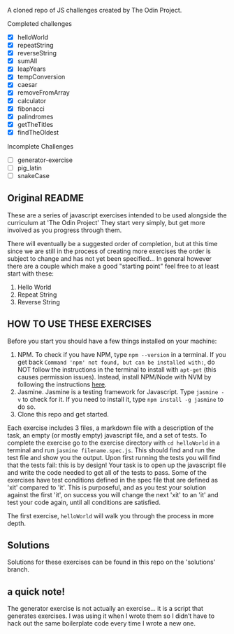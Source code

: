 A cloned repo of JS challenges created by The Odin Project.

Completed challenges
- [x] helloWorld
- [x] repeatString
- [x] reverseString
- [x] sumAll
- [x] leapYears
- [x] tempConversion
- [x] caesar
- [x] removeFromArray
- [x] calculator
- [x] fibonacci
- [x] palindromes
- [x] getTheTitles
- [x] findTheOldest

Incomplete Challenges
- [ ] generator-exercise
- [ ] pig_latin
- [ ] snakeCase

## Original README

These are a series of javascript exercises intended to be used alongside the curriculum at 'The Odin Project'  They start very simply, but get more involved as you progress through them.

There will eventually be a suggested order of completion, but at this time since we are still in the process of creating more exercises the order is subject to change and has not yet been specified... In general however there are a couple which make a good "starting point" feel free to at least start with these:

1. Hello World
1. Repeat String
1. Reverse String

## HOW TO USE THESE EXERCISES
Before you start you should have a few things installed on your machine:
1. NPM.  To check if you have NPM, type `npm --version` in a terminal. If you get back `Command 'npm' not found, but can be installed with:`, do NOT follow the instructions in the terminal to install with `apt-get` (this causes permission issues). Instead, install NPM/Node with NVM by following the instructions [here](https://github.com/TheOdinProject/curriculum/blob/master/web_development_101/installations/installing_node.md).
3. Jasmine.  Jasmine is a testing framework for Javascript.  Type `jasmine -v` to check for it.  If you need to install it, type `npm install -g jasmine` to do so.
4. Clone this repo and get started.

Each exercise includes 3 files, a markdown file with a description of the task, an empty (or mostly empty) javascript file, and a set of tests.  To complete the exercise go to the exercise directory with `cd helloWorld` in a terminal and run `jasmine filename.spec.js`.  This should find and run the test file and show you the output.  Upon first running the tests you will find that the tests fail: this is by design!  Your task is to open up the javascript file and write the code needed to get all of the tests to pass. Some of the exercises have test conditions defined in the spec file that are defined as 'xit' compared to 'it'. This is purposeful, and as you test your solution against the first 'it', on success you will change the next 'xit' to an 'it' and test your code again, until all conditions are satisfied.

The first exercise, `helloWorld` will walk you through the process in more depth.

## Solutions

Solutions for these exercises can be found in this repo on the 'solutions' branch.

## a quick note!

The generator exercise is not actually an exercise… it is a script that generates exercises. I was using it when I wrote them so I didn’t have to hack out the same boilerplate code every time I wrote a new one.
